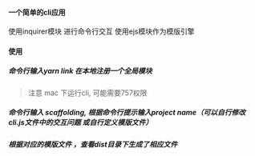#### 一个简单的cli应用
使用inquirer模块 进行命令行交互
使用ejs模块作为模版引擎

#### 使用
##### 命令行输入yarn link 在本地注册一个全局模块
> 注意 mac 下运行cli, 可能需要757权限
##### 命令行输入 scaffolding, 根据命令行提示输入project name（可以自行修改cli.js文件中的交互问题 或自行定义模版文件）
##### 根据对应的模版文件 ，查看dist目录下生成了相应文件
